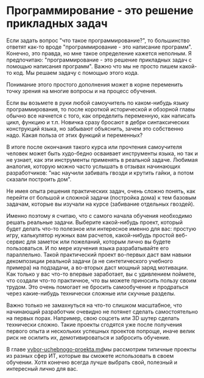 # Программирование - это решение прикладных задач

Если задать вопрос "что такое программирование?", то большинство ответят как-то вроде "программирование - это написание программ". Конечно, это правда, но мне такое определение кажется неполным. Я предпочитаю: "программирование - это решение прикладных задач с помощью написания программ". Важно что мы не просто пишем какой-то код. Мы решаем задачу с помощью этого кода.

Понимание этого простого дополнения может в корне переменить точку зрения на многие вопросы и на процесс обучения.

Если вы возьмете в руки любой самоучитель по каком-нибудь языку программирования, то после короткой исторической и обзорной главы обычно все начнется с того, как определить переменную, как написать цикл, функцию и т.п. Новичка сразу бросают в дебри синтаксических конструкций языка, но забывают объяснить, зачем это собственно надо. Какая польза от этих функций и переменных?

В итоге после окончания такого курса или прочтения самоучителя человек может быть худо-бедно осваивает инструменты языка, но так и не узнает, как эти инструменты применять в реальной задаче. Любимая аналогия, которую можно часто услышать в отзывах начинающих разработчиков: "нас научили забивать гвозди и крутить гайки, а потом сказали построить дом".

Не имея опыта решения практических задач, очень сложно понять, как перейти от большой и сложной задачи (постройка дома) к тем базовым задачам, которые вы изучали на курсе (забивание отдельных гвоздей).

Именно поэтому я считаю, что с самого начала обучения необходимо решать реальные задачи. Выберите какой-нибудь проект, который будет делать что-то полезное или интересное именно для вас: простую игру, калькулятор нужных вам расчетов, какой-нибудь простой веб-сервис для заметок или пожеланий, которым лично вы будете пользоваться. И по мере изучения языка разрабатывайте его параллельно. Такой практический проект во-первых даст вам навыки декомпозиции реальной задачи (а не синтетического учебного примера) на подзадачи, а во-вторых даст мощный заряд мотивации. Как только у вас что-то впервые заработает, вы с удивлением поймете, что создали что-то практичное, что вы можете приносить пользу своим трудом. Это очень помогает не бросить самообучение и продраться через какие-нибудь технически сложные или скучные разделы.

Важно только не замахнуться на что-то слишком масштабное, что начинающий разработчик очевидно не потянет сделать самостоятельно на первых порах. Например, свою соцсеть или 3D шутер сделать технически сложно. Такие проекты сгодятся уже после получения первого опыта и нескольких успешных проектов попроще, иначе велик риск не осилить их, демотивироваться и забросить обучение.

В главе [vybor-uchebnogo-proekta.md](../put-enterprise-java-razrabotchika/vybor-uchebnogo-proekta.md "mention")мы рассмотрим типичные проекты из разных сфер ИТ, которые вы сможете использовать в своем обучении. Хотя конечно всегда лучше выбрать свой, полезный и интересный лично для вас.
